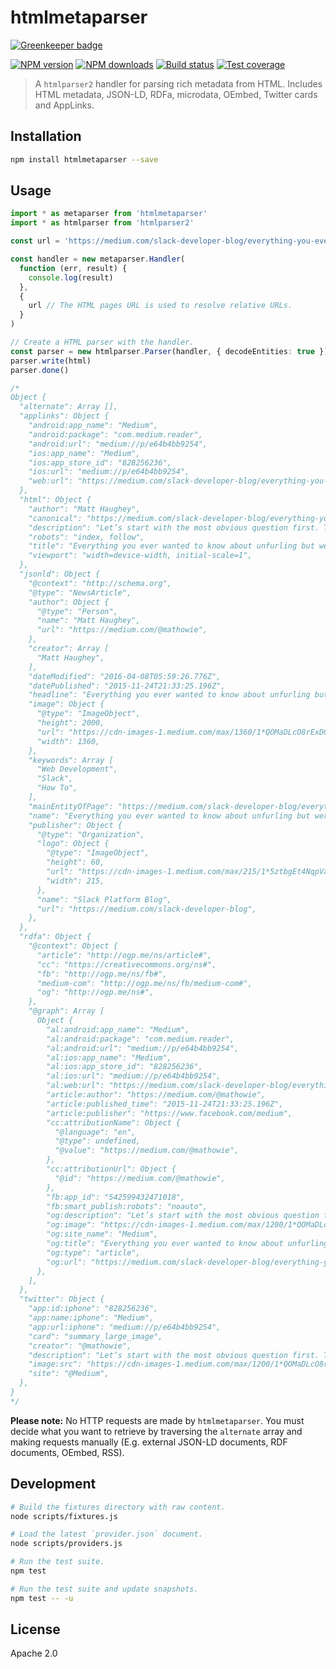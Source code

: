 # htmlmetaparser

[![Greenkeeper badge](https://badges.greenkeeper.io/blakeembrey/node-htmlmetaparser.svg)](https://greenkeeper.io/)

[![NPM version][npm-image]][npm-url]
[![NPM downloads][downloads-image]][downloads-url]
[![Build status][travis-image]][travis-url]
[![Test coverage][coveralls-image]][coveralls-url]

> A `htmlparser2` handler for parsing rich metadata from HTML. Includes HTML metadata, JSON-LD, RDFa, microdata, OEmbed, Twitter cards and AppLinks.

## Installation

```sh
npm install htmlmetaparser --save
```

## Usage

```ts
import * as metaparser from 'htmlmetaparser'
import * as htmlparser from 'htmlparser2'

const url = 'https://medium.com/slack-developer-blog/everything-you-ever-wanted-to-know-about-unfurling-but-were-afraid-to-ask-or-how-to-make-your-e64b4bb9254#.a0wjf4ltt'

const handler = new metaparser.Handler(
  function (err, result) {
    console.log(result)
  },
  {
    url // The HTML pages URL is used to resolve relative URLs.
  }
)

// Create a HTML parser with the handler.
const parser = new htmlparser.Parser(handler, { decodeEntities: true })
parser.write(html)
parser.done()

/*
Object {
  "alternate": Array [],
  "applinks": Object {
    "android:app_name": "Medium",
    "android:package": "com.medium.reader",
    "android:url": "medium://p/e64b4bb9254",
    "ios:app_name": "Medium",
    "ios:app_store_id": "828256236",
    "ios:url": "medium://p/e64b4bb9254",
    "web:url": "https://medium.com/slack-developer-blog/everything-you-ever-wanted-to-know-about-unfurling-but-were-afraid-to-ask-or-how-to-make-your-e64b4bb9254",
  },
  "html": Object {
    "author": "Matt Haughey",
    "canonical": "https://medium.com/slack-developer-blog/everything-you-ever-wanted-to-know-about-unfurling-but-were-afraid-to-ask-or-how-to-make-your-e64b4bb9254",
    "description": "Let’s start with the most obvious question first. This is what an “unfurl” is:",
    "robots": "index, follow",
    "title": "Everything you ever wanted to know about unfurling but were afraid to ask /or/ How to make your… – Slack Platform Blog – Medium",
    "viewport": "width=device-width, initial-scale=1",
  },
  "jsonld": Object {
    "@context": "http://schema.org",
    "@type": "NewsArticle",
    "author": Object {
      "@type": "Person",
      "name": "Matt Haughey",
      "url": "https://medium.com/@mathowie",
    },
    "creator": Array [
      "Matt Haughey",
    ],
    "dateModified": "2016-04-08T05:59:26.776Z",
    "datePublished": "2015-11-24T21:33:25.196Z",
    "headline": "Everything you ever wanted to know about unfurling but were afraid to ask /or/ How to make your…",
    "image": Object {
      "@type": "ImageObject",
      "height": 2000,
      "url": "https://cdn-images-1.medium.com/max/1360/1*QOMaDLcO8rExD0ctBV3BWg.png",
      "width": 1360,
    },
    "keywords": Array [
      "Web Development",
      "Slack",
      "How To",
    ],
    "mainEntityOfPage": "https://medium.com/slack-developer-blog/everything-you-ever-wanted-to-know-about-unfurling-but-were-afraid-to-ask-or-how-to-make-your-e64b4bb9254",
    "name": "Everything you ever wanted to know about unfurling but were afraid to ask /or/ How to make your…",
    "publisher": Object {
      "@type": "Organization",
      "logo": Object {
        "@type": "ImageObject",
        "height": 60,
        "url": "https://cdn-images-1.medium.com/max/215/1*5ztbgEt4NqpVaxTc64C-XA.png",
        "width": 215,
      },
      "name": "Slack Platform Blog",
      "url": "https://medium.com/slack-developer-blog",
    },
  },
  "rdfa": Object {
    "@context": Object {
      "article": "http://ogp.me/ns/article#",
      "cc": "https://creativecommons.org/ns#",
      "fb": "http://ogp.me/ns/fb#",
      "medium-com": "http://ogp.me/ns/fb/medium-com#",
      "og": "http://ogp.me/ns#",
    },
    "@graph": Array [
      Object {
        "al:android:app_name": "Medium",
        "al:android:package": "com.medium.reader",
        "al:android:url": "medium://p/e64b4bb9254",
        "al:ios:app_name": "Medium",
        "al:ios:app_store_id": "828256236",
        "al:ios:url": "medium://p/e64b4bb9254",
        "al:web:url": "https://medium.com/slack-developer-blog/everything-you-ever-wanted-to-know-about-unfurling-but-were-afraid-to-ask-or-how-to-make-your-e64b4bb9254",
        "article:author": "https://medium.com/@mathowie",
        "article:published_time": "2015-11-24T21:33:25.196Z",
        "article:publisher": "https://www.facebook.com/medium",
        "cc:attributionName": Object {
          "@language": "en",
          "@type": undefined,
          "@value": "https://medium.com/@mathowie",
        },
        "cc:attributionUrl": Object {
          "@id": "https://medium.com/@mathowie",
        },
        "fb:app_id": "542599432471018",
        "fb:smart_publish:robots": "noauto",
        "og:description": "Let’s start with the most obvious question first. This is what an “unfurl” is:",
        "og:image": "https://cdn-images-1.medium.com/max/1200/1*QOMaDLcO8rExD0ctBV3BWg.png",
        "og:site_name": "Medium",
        "og:title": "Everything you ever wanted to know about unfurling but were afraid to ask /or/ How to make your… – Slack Platform Blog",
        "og:type": "article",
        "og:url": "https://medium.com/slack-developer-blog/everything-you-ever-wanted-to-know-about-unfurling-but-were-afraid-to-ask-or-how-to-make-your-e64b4bb9254",
      },
    ],
  },
  "twitter": Object {
    "app:id:iphone": "828256236",
    "app:name:iphone": "Medium",
    "app:url:iphone": "medium://p/e64b4bb9254",
    "card": "summary_large_image",
    "creator": "@mathowie",
    "description": "Let’s start with the most obvious question first. This is what an “unfurl” is:",
    "image:src": "https://cdn-images-1.medium.com/max/1200/1*QOMaDLcO8rExD0ctBV3BWg.png",
    "site": "@Medium",
  },
}
*/
```

**Please note:** No HTTP requests are made by `htmlmetaparser`. You must decide what you want to retrieve by traversing the `alternate` array and making requests manually (E.g. external JSON-LD documents, RDF documents, OEmbed, RSS).

## Development

```sh
# Build the fixtures directory with raw content.
node scripts/fixtures.js

# Load the latest `provider.json` document.
node scripts/providers.js

# Run the test suite.
npm test

# Run the test suite and update snapshots.
npm test -- -u
```

## License

Apache 2.0

[npm-image]: https://img.shields.io/npm/v/htmlmetaparser.svg?style=flat
[npm-url]: https://npmjs.org/package/htmlmetaparser
[downloads-image]: https://img.shields.io/npm/dm/htmlmetaparser.svg?style=flat
[downloads-url]: https://npmjs.org/package/htmlmetaparser
[travis-image]: https://img.shields.io/travis/blakeembrey/node-htmlmetaparser.svg?style=flat
[travis-url]: https://travis-ci.org/blakeembrey/node-htmlmetaparser
[coveralls-image]: https://img.shields.io/coveralls/blakeembrey/node-htmlmetaparser.svg?style=flat
[coveralls-url]: https://coveralls.io/r/blakeembrey/node-htmlmetaparser?branch=master
